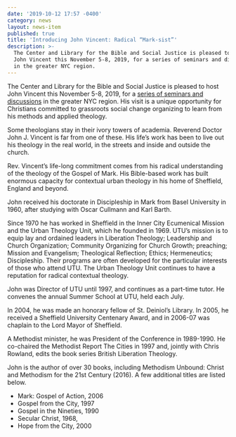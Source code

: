 ```yaml
---
date: '2019-10-12 17:57 -0400'
category: news
layout: news-item
published: true
title: 'Introducing John Vincent: Radical “Mark-sist”'
description: >-
  The Center and Library for the Bible and Social Justice is pleased to host
  John Vincent this November 5-8, 2019, for a series of seminars and discussions
  in the greater NYC region.
---
```

The Center and Library for the Bible and Social Justice is pleased to
host John Vincent this November 5-8, 2019, for a [series of seminars and discussions](/events/2019/10/12/john-vincent-elder-scholar-activist-of-radical-christianity-to-visit-ny-in-november-2019/) in the greater NYC region. His visit is a unique opportunity
for Christians committed to grassroots social change organizing to learn
from his methods and applied theology.

Some theologians stay in their ivory towers of academia. Reverend Doctor
John J. Vincent is far from one of these. His life’s work has been to
live out his theology in the real world, in the streets and inside and
outside the church.

Rev. Vincent’s life-long commitment comes from his radical understanding
of the theology of the Gospel of Mark. His Bible-based work has built
enormous capacity for contextual urban theology in his home of
Sheffield, England and beyond.

John received his doctorate in Discipleship in Mark from Basel
University in 1960, after studying with Oscar Cullmann and Karl Barth.

Since 1970 he has worked in Sheffield in the Inner City Ecumenical
Mission and the Urban Theology Unit, which he founded in 1969. UTU’s
mission is to equip lay and ordained leaders in Liberation Theology;
Leadership and Church Organization; Community Organizing for Church
Growth; preaching; Mission and Evangelism; Theological Reflection;
Ethics; Hermeneutics; Discipleship. Their programs are often developed
for the particular interests of those who attend UTU. The Urban Theology
Unit continues to have a reputation for radical contextual theology.

John was Director of UTU until 1997, and continues as a part-time tutor.
He convenes the annual Summer School at UTU, held each July.

In 2004, he was made an  honorary fellow of St. Deiniol’s Library.  In
2005, he received a Sheffield  University Centenary Award, and in
2006-07 was chaplain to the Lord Mayor of Sheffield.

A Methodist minister, he was President of the Conference in 1989-1990.
He co-chaired the Methodist Report The Cities in 1997 and, jointly with
Chris Rowland, edits the book series British Liberation Theology.

John is the author of over 30 books, including Methodism Unbound: Christ
and Methodism for the 21st Century (2016). A few additional titles are
listed below.
- Mark: Gospel of Action, 2006
- Gospel from the City, 1997
- Gospel in the Nineties, 1990
- Secular Christ, 1968,
- Hope from the City, 2000
